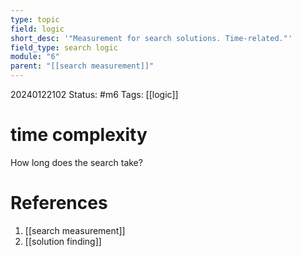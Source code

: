 ```yaml
---
type: topic
field: logic
short_desc: '"Measurement for search solutions. Time-related."'
field_type: search logic
module: "6"
parent: "[[search measurement]]"
---
```


20240122102
Status: #m6
Tags: [[logic]]

# time complexity

How long does the search take?
# References

1.  [[search measurement]]
2. [[solution finding]]